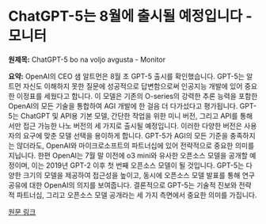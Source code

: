 # ChatGPT-5는 8월에 출시될 예정입니다 - 모니터

**원제목:** ChatGPT-5 bo na voljo avgusta - Monitor

**요약:** OpenAI의 CEO 샘 알트먼은 8월 초 GPT-5 출시를 확인했습니다.  GPT-5는 알트먼 자신도 이해하지 못한 질문에 성공적으로 답변함으로써 인공지능 개발에 있어 중요한 이정표를 세웠다고 합니다.  이 모델은 기존의 O-series의 강력한 추론 능력을 포함한 OpenAI의 모든 기술을 통합하여 AGI 개발에 한 걸음 더 다가섰다고 평가됩니다.  GPT-5는 ChatGPT 및 API용 기본 모델,  간단한 작업을 위한 미니 버전, 그리고 API를 통해서만 접근 가능한 나노 버전의 세 가지로 출시될 예정입니다.  이러한 다양한 버전은 사용자의 요구에 맞춘 모델 선택을 용이하게 합니다.  GPT-5가 AGI의 모든 기준을 충족하지는 않더라도, OpenAI와 마이크로소프트의 파트너십에 있어 전략적으로 중요한 의미를 지닙니다.  한편 OpenAI는 7월 말 이전에 o3 mini와 유사한 오픈소스 모델을 공개할 예정이며, 이는 2019년 GPT-2 이후 첫 번째 오픈소스 모델이 될 것입니다.  GPT-5는 다양한 크기의 모델을 제공하여 접근성을 높이고, 동시에 오픈소스 모델 발표를 통해  연구 공유에 대한 OpenAI의 의지를 보여줍니다.  결론적으로 GPT-5는 기술적 진보와 전략적 파트너십, 그리고 오픈소스 모델 공개라는 세 가지 측면에서 중요한 의미를 가집니다.

[원문 링크](https://www.monitor.si/novica/chatgpt-5-bo-na-voljo-avgusta/242452/)
